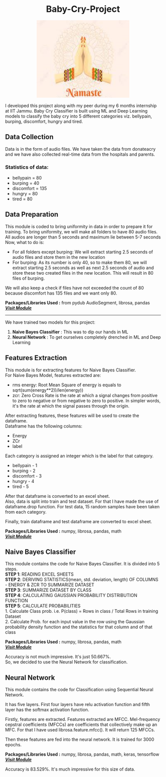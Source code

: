 
# <h1 align=center>Baby-Cry-Project</h1>

<p align="center">
  <img width='300' height='250' src='/Assets/Namaste.jpg'> 
</p>

I developed this project along with my peer during my 6 months internship at IIT Jammu. Baby Cry Classifier is built using ML and Deep Learning models to classify the baby cry into 5 different categories viz. bellypain, burping, discomfort, hungry and tired.

## Data Collection 
Data is in the form of audio files. We have taken the data from donateacry and we have also collected real-time data from the hospitals and parents.

### **Statistics of data:**

  + bellypain = 80
  + burping = 40
  + discomfort = 135
  + hungry = 80
  + tired = 80
  
## **Data Preparation**  
This module is coded to bring uniformity in data in order to prepare it for training.
To bring uniformity, we will make all folders to have 80 audio files. All audios are longer than 5 seconds and maximum lie between 5-7 seconds Now, what to do is:

  + For all folders except burping: We will extract starting 2.5 seconds of audio files and store them in the new location
  + For burping: As its number is only 40, so to make them 80, we will extract starting 2.5 seconds as well as next 2.5 seconds of audio and store these two created       files in the new location. This will result in 80 files of burping.
  
We will also keep a check if files have not exceeded the count of 80 because discomfort has 135 files and we want only 80.

**Packages/Libraries Used :** from pydub AudioSegment, librosa, pandas <br>
 <a href='/Data Preparation.ipynb'> <strong> <em> Visit Module </strong> </em> </a>
 
 <hr>
 
 We have trained two models for this project:
  1. **Naive Bayes Classifier** : This was to dip our hands in ML
  2. **Neural Network** : To get ourselves completely drenched in ML and Deep Learning
  
  ## **Features Extraction**  
  This module is for extracting features for Naive Bayes Classifier.<br>
  For Naive Bayes Model, features extracted are:
   + rms energy: Root Mean Square of energy is equals to sqrt(sum(energy**2))/len(energy))
   + zcr: Zero Cross Rate is the rate at which a signal changes from positive to zero to negative or from negative to zero to positive. In simpler words, it's the rate at which the signal passes through the origin.
   
   After extracting features, these features will be used to create the dataframe.<br>
   Dataframe has the following columns:
    <ul>
  <li>Energy</li>
  <li>ZCr</li>
  <li>label</li>
    </ul>
    
   Each category is assigned an integer which is the label for that category.
   <ul>
   <li> bellypain - 1 </li>
   <li> burping - 2 </li>
   <li> discomfort - 3  </li>
   <li> hungry - 4  </li>
   <li> tired - 5 </li>
    </ul>
    
   After that dataframe is converted to an excel sheet.<br>
   Also, data is split into train and test dataset. For that I have made the use of dataframe.drop function.
   For test data, 15 random samples have been taken from each category.
   
   Finally, train dataframe and test dataframe are converted to excel sheet.
   
   **Packages/Libraries Used :** numpy, librosa, pandas, math <br>
   <a href='/Features Extraction.ipynb'> <strong> <em> Visit Module </strong> </em> </a>
   
  ## **Naive Bayes Classifier**
  This module contains the code for Naive Bayes Classifier. It is divided into 5 steps. <br>
   **STEP 1**: READING EXCEL SHEETS <br>
   **STEP 2**: DERIVING STATISTICS(mean, std. deviation, length) OF COLUMNS - ENERGY & ZCR TO SUMMARIZE DATASET <br>
   **STEP 3**: SUMMARIZE DATASET BY CLASS <br>
   **STEP 4**: CALCULATING GAUSSIAN PROBABILITY DISTRIBUTION FUNCTION <br>
   **STEP 5**: CALCULATE PROBABILITIES <br>
       1. Calculate Class prob. i.e. P(class) = Rows in class / Total Rows in training Dataset <br>
       2. Calculate Prob. for each input value in the row using the Gaussian probability density function and the statistics for that column and of that class <br>
    
   **Packages/Libraries Used :** numpy, librosa, pandas, math <br>
   <a href='/Naive Bayes Classifier.ipynb'> <strong> <em> Visit Module </strong> </em> </a>
   
   
   Accuracy is not much impressive. It's just 50.667%. <br>
   So, we decided to use the Neural Network for  classification.
   
  ## **Neural Network**
  This module contains the code for Classification using Sequential Neural Network. 
  
  It has five layers. First four layers have relu activation function and fifth layer has the softmax activation function.
  
  Firstly, features are extracted. Features extracted are MFCC.
  Mel-frequency cepstral coefficients (MFCCs) are coefficients that collectively make up an MFC. For that I have used librosa.feature.mfcc(). It will return 125   MFCCs.
  
  Then these features are fed into the neural network. It is trained for 3000 epochs.
  
  
  **Packages/Libraries Used :** numpy, librosa, pandas, math, keras, tensorflow <br>
   <a href='/Neural Network.ipynb'> <strong> <em> Visit Module </strong> </em> </a>
   
   
   Accuracy is 83.529%. It's much impressive for this size of data. <br>
  
    

